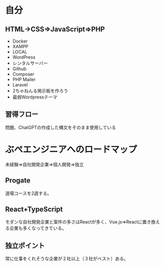 # 自分
## HTML→CSS⇒JavaScript⇒PHP
* Docker
* XAMPP
* LOCAL
* WordPress
* レンタルサーバー
* Github
* Composer
* PHP Mailer
* Laravel
* 2ちゃねんる掲示板を作ろう
* 最弱Wordpressテーマ

## 習得フロー
問題、ChatGPTの作成した構文をそのまま使用している

# ぶぺエンジニアへのロードマップ
未経験⇒自社開発企業⇒個人開発⇒独立

## Progate
道場コースを2週する。
## React+TypeScript
モダンな自社開発企業と案件の多さはReactが多く、Vue.js⇒Reactに置き換える企業も多くなってきている。

## 独立ポイント
常に仕事をくれそうな企業が２社以上（３社がベスト）ある。